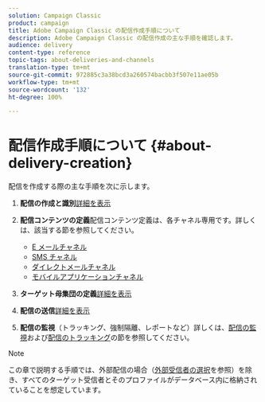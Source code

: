 ```yaml
---
solution: Campaign Classic
product: campaign
title: Adobe Campaign Classic の配信作成手順について
description: Adobe Campaign Classic の配信作成の主な手順を確認します。
audience: delivery
content-type: reference
topic-tags: about-deliveries-and-channels
translation-type: tm+mt
source-git-commit: 972885c3a38bcd3a260574bacbb3f507e11ae05b
workflow-type: tm+mt
source-wordcount: '132'
ht-degree: 100%

---
```



# 配信作成手順について {#about-delivery-creation}

配信を作成する際の主な手順を次に示します。

1. **配信の作成と識別**[詳細を表示](../../delivery/using/steps-create-and-identify-the-delivery.md)

1. **配信コンテンツの定義**&#x200B;配信コンテンツ定義は、各チャネル専用です。詳しくは、該当する節を参照してください。

   * [E メールチャネル](../../delivery/using/defining-the-email-content.md)
   * [SMS チャネル](../../delivery/using/sms-channel.md#defining-the-sms-content)
   * [ダイレクトメールチャネル](../../delivery/using/defining-the-direct-mail-content.md)
   * [モバイルアプリケーションチャネル](../../delivery/using/about-mobile-app-channel.md)

1. **ターゲット母集団の定義**[詳細を表示](../../delivery/using/steps-defining-the-target-population.md)

1. **配信の送信**[詳細を表示](../../delivery/using/steps-sending-the-delivery.md)

1. **配信の監視**（トラッキング、強制隔離、レポートなど）詳しくは、[配信の監視](../../delivery/using/monitoring-a-delivery.md)および[配信のトラッキング](../../delivery/using/about-message-tracking.md)の節を参照してください。

>[!NOTE]
>
>この章で説明する手順では、外部配信の場合（[外部受信者の選択](../../delivery/using/steps-defining-the-target-population.md#selecting-external-recipients)を参照）を除き、すべてのターゲット受信者とそのプロファイルがデータベース内に格納されていることを想定しています。
